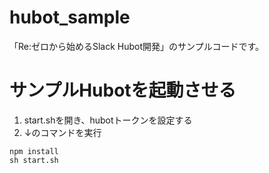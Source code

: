 # hubot_sample
「Re:ゼロから始めるSlack Hubot開発」のサンプルコードです。

# サンプルHubotを起動させる
1. start.shを開き、hubotトークンを設定する
2. ↓のコマンドを実行
```
npm install
sh start.sh
```
